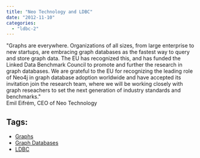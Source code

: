 ```yaml
---
title: "Neo Technology and LDBC"
date: "2012-11-10"
categories: 
  - "ldbc-2"
---
```


"Graphs are everywhere. Organizations of all sizes, from large enterprise to new startups, are embracing graph databases as the fastest way to query and store graph data. The EU has recognized this, and has funded the Linked Data Benchmark Council to promote and further the research in graph databases. We are grateful to the EU for recognizing the leading role of Neo4j in graph database adoption worldwide and have accepted its invitation join the research team, where we will be working closely with graph reseachers to set the next generation of industry standards and benchmarks."  
Emil Eifrém, CEO of Neo Technology

## Tags: 

- [Graphs](http://www.ldbc.eu/tags/graphs)
- [Graph Databases](http://www.ldbc.eu/tags/graph-databases)
- [LDBC](http://www.ldbc.eu/tags/ldbc)
